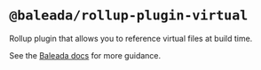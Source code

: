 # `@baleada/rollup-plugin-virtual`

Rollup plugin that allows you to reference virtual files at build time.

See the [Baleada docs](https://baleada.netlify.com) for more guidance.
